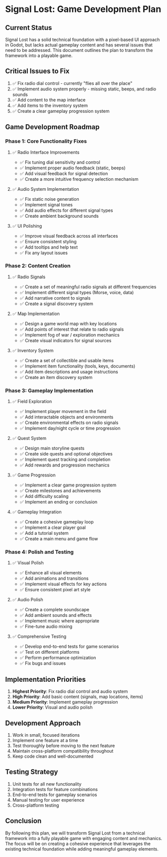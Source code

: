 # Signal Lost: Game Development Plan

## Current Status

Signal Lost has a solid technical foundation with a pixel-based UI approach in Godot, but lacks actual gameplay content and has several issues that need to be addressed. This document outlines the plan to transform the framework into a playable game.

## Critical Issues to Fix

1. ✅ Fix radio dial control - currently "flies all over the place"
2. ✅ Implement audio system properly - missing static, beeps, and radio sounds
3. ✅ Add content to the map interface
4. ✅ Add items to the inventory system
5. ✅ Create a clear gameplay progression system

## Game Development Roadmap

### Phase 1: Core Functionality Fixes

1. ✅ Radio Interface Improvements

   - ✅ Fix tuning dial sensitivity and control
   - ✅ Implement proper audio feedback (static, beeps)
   - ✅ Add visual feedback for signal detection
   - ✅ Create a more intuitive frequency selection mechanism

2. ✅ Audio System Implementation

   - ✅ Fix static noise generation
   - ✅ Implement signal tones
   - ✅ Add audio effects for different signal types
   - ✅ Create ambient background sounds

3. ✅ UI Polishing
   - ✅ Improve visual feedback across all interfaces
   - ✅ Ensure consistent styling
   - ✅ Add tooltips and help text
   - ✅ Fix any layout issues

### Phase 2: Content Creation

1. ✅ Radio Signals

   - ✅ Create a set of meaningful radio signals at different frequencies
   - ✅ Implement different signal types (Morse, voice, data)
   - ✅ Add narrative content to signals
   - ✅ Create a signal discovery system

2. ✅ Map Implementation

   - ✅ Design a game world map with key locations
   - ✅ Add points of interest that relate to radio signals
   - ✅ Implement fog of war / exploration mechanics
   - ✅ Create visual indicators for signal sources

3. ✅ Inventory System
   - ✅ Create a set of collectible and usable items
   - ✅ Implement item functionality (tools, keys, documents)
   - ✅ Add item descriptions and usage instructions
   - ✅ Create an item discovery system

### Phase 3: Gameplay Implementation

1. ✅ Field Exploration

   - ✅ Implement player movement in the field
   - ✅ Add interactable objects and environments
   - ✅ Create environmental effects on radio signals
   - ✅ Implement day/night cycle or time progression

2. ✅ Quest System

   - ✅ Design main storyline quests
   - ✅ Create side quests and optional objectives
   - ✅ Implement quest tracking and completion
   - ✅ Add rewards and progression mechanics

3. ✅ Game Progression

   - ✅ Implement a clear game progression system
   - ✅ Create milestones and achievements
   - ✅ Add difficulty scaling
   - ✅ Implement an ending or conclusion

4. ✅ Gameplay Integration
   - ✅ Create a cohesive gameplay loop
   - ✅ Implement a clear player goal
   - ✅ Add a tutorial system
   - ✅ Create a main menu and game flow

### Phase 4: Polish and Testing

1. ✅ Visual Polish

   - ✅ Enhance all visual elements
   - ✅ Add animations and transitions
   - ✅ Implement visual effects for key actions
   - ✅ Ensure consistent pixel art style

2. ✅ Audio Polish

   - ✅ Create a complete soundscape
   - ✅ Add ambient sounds and effects
   - ✅ Implement music where appropriate
   - ✅ Fine-tune audio mixing

3. ✅ Comprehensive Testing
   - ✅ Develop end-to-end tests for game scenarios
   - ✅ Test on different platforms
   - ✅ Perform performance optimization
   - ✅ Fix bugs and issues

## Implementation Priorities

1. **Highest Priority**: Fix radio dial control and audio system
2. **High Priority**: Add basic content (signals, map locations, items)
3. **Medium Priority**: Implement gameplay progression
4. **Lower Priority**: Visual and audio polish

## Development Approach

1. Work in small, focused iterations
2. Implement one feature at a time
3. Test thoroughly before moving to the next feature
4. Maintain cross-platform compatibility throughout
5. Keep code clean and well-documented

## Testing Strategy

1. Unit tests for all new functionality
2. Integration tests for feature combinations
3. End-to-end tests for gameplay scenarios
4. Manual testing for user experience
5. Cross-platform testing

## Conclusion

By following this plan, we will transform Signal Lost from a technical framework into a fully playable game with engaging content and mechanics. The focus will be on creating a cohesive experience that leverages the existing technical foundation while adding meaningful gameplay elements.

